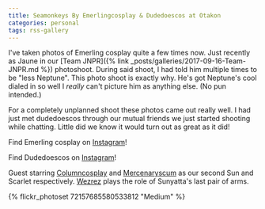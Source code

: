 ```yaml
---
title: Seamonkeys By Emerlingcosplay & Dudedoescos at Otakon
categories: personal
tags: rss-gallery
---
```


I've taken photos of Emerling cosplay quite a few times now. Just recently as Jaune in our [Team JNPR]({% link _posts/galleries/2017-09-16-Team-JNPR.md %}) photoshoot. During said shoot, I had told him multiple times to be "less Neptune". This photo shoot is exactly why. He's got Neptune's cool dialed in so well I *really* can't picture him as anything else. (No pun intended.) 

For a completely unplanned shoot these photos came out really well. I had just met dudedoescos through our mutual friends we just started shooting while chatting. Little did we know it would turn out as great as it did!

Find Emerling cosplay on [Instagram](https://www.instagram.com/emerlingcosplay/)!

Find Dudedoescos on [Instagram](https://www.instagram.com/dudedoescos/)!

Guest starring [Columncosplay](https://www.instagram.com/columncosplay/) and [Mercenaryscum](https://www.instagram.com/mercenaryscum/) as our second Sun and Scarlet respectively. [Wezrez](https://www.instagram.com/wezrez/) plays the role of Sunyatta's last pair of arms. 

{% flickr_photoset 72157685580533812 "Medium" %}